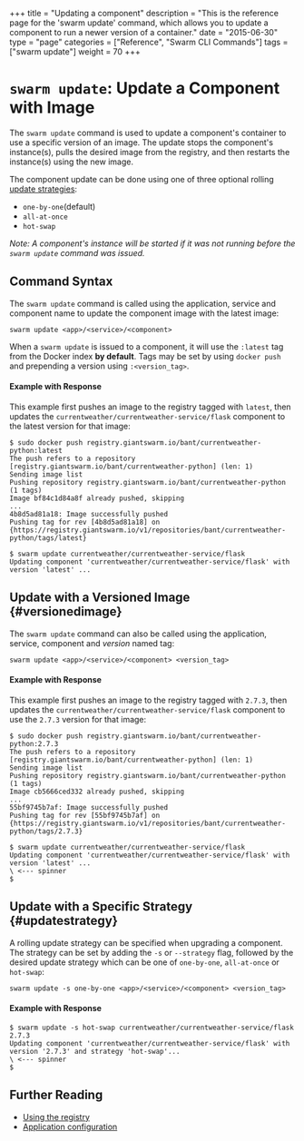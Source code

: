 +++
title = "Updating a component"
description = "This is the reference page for the 'swarm update' command, which allows you to update a component to run a newer version of a container."
date = "2015-06-30"
type = "page"
categories = ["Reference", "Swarm CLI Commands"]
tags = ["swarm update"]
weight = 70
+++

# `swarm update`: Update a Component with Image

The `swarm update` command is used to update a component's container to use a specific version of an image. The update stops the component's instance(s), pulls the desired image from the registry, and then restarts the instance(s) using the new image.

The component update can be done using one of three optional rolling [update strategies](#updatestrategy):

* `one-by-one`(default)
* `all-at-once`
* `hot-swap`

*Note: A component's instance will be started if it was not running before the `swarm update` command was issued.*

## Command Syntax
The `swarm update` command is called using the application, service and component name to update the component image with the latest image:

```nohighlight
swarm update <app>/<service>/<component>
```

When a `swarm update` is issued to a component, it will use the `:latest` tag from the Docker index **by default**. Tags may be set by using `docker push` and prepending a version using `:<version_tag>`.

#### Example with Response
This example first pushes an image to the registry tagged with `latest`, then updates the `currentweather/currentweather-service/flask` component to the latest version for that image:

```nohighlight
$ sudo docker push registry.giantswarm.io/bant/currentweather-python:latest
The push refers to a repository [registry.giantswarm.io/bant/currentweather-python] (len: 1)
Sending image list
Pushing repository registry.giantswarm.io/bant/currentweather-python (1 tags)
Image bf84c1d84a8f already pushed, skipping
...
4b8d5ad81a18: Image successfully pushed
Pushing tag for rev [4b8d5ad81a18] on {https://registry.giantswarm.io/v1/repositories/bant/currentweather-python/tags/latest}

$ swarm update currentweather/currentweather-service/flask
Updating component 'currentweather/currentweather-service/flask' with version 'latest' ...
```

## Update with a Versioned Image {#versionedimage}
The `swarm update` command can also be called using the application, service, component and *version* named tag:

```nohighlight
swarm update <app>/<service>/<component> <version_tag>
```

#### Example with Response
This example first pushes an image to the registry tagged with `2.7.3`, then updates the `currentweather/currentweather-service/flask` component to use the `2.7.3` version for that image:

```nohighlight
$ sudo docker push registry.giantswarm.io/bant/currentweather-python:2.7.3
The push refers to a repository [registry.giantswarm.io/bant/currentweather-python] (len: 1)
Sending image list
Pushing repository registry.giantswarm.io/bant/currentweather-python (1 tags)
Image cb5666ced332 already pushed, skipping
...
55bf9745b7af: Image successfully pushed
Pushing tag for rev [55bf9745b7af] on {https://registry.giantswarm.io/v1/repositories/bant/currentweather-python/tags/2.7.3}

$ swarm update currentweather/currentweather-service/flask
Updating component 'currentweather/currentweather-service/flask' with version 'latest' ...
\ <--- spinner
$
```

## Update with a Specific Strategy {#updatestrategy}

A rolling update strategy can be specified when upgrading a component. The strategy can be set by adding the `-s` or `--strategy` flag, followed by the desired update strategy which can be one of `one-by-one`, `all-at-once` or `hot-swap`:

```nohighlight
swarm update -s one-by-one <app>/<service>/<component> <version_tag>
```

#### Example with Response
```nohighlight
$ swarm update -s hot-swap currentweather/currentweather-service/flask 2.7.3
Updating component 'currentweather/currentweather-service/flask' with version '2.7.3' and strategy 'hot-swap'...
\ <--- spinner
$ 
```

## Further Reading

* [Using the registry](/reference/registry/)
* [Application configuration](/reference/swarm-json/)
